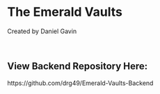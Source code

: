 # The Emerald Vaults

Created by Daniel Gavin

<br>

<h2>View Backend Repository Here:</h2>
https://github.com/drg49/Emerald-Vaults-Backend

